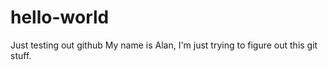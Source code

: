 # hello-world
Just testing out github
My name is Alan, I'm just trying to figure out this git stuff.

